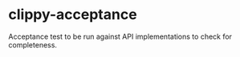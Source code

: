 clippy-acceptance
=================

Acceptance test to be run against API implementations to check for completeness.
